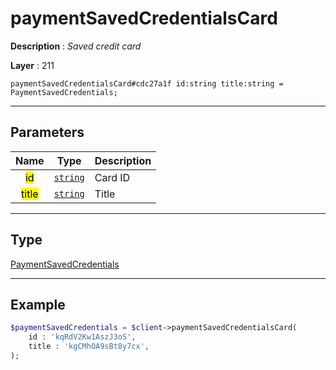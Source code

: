 # paymentSavedCredentialsCard

**Description** : *Saved credit card*

**Layer** : 211

```tl
paymentSavedCredentialsCard#cdc27a1f id:string title:string = PaymentSavedCredentials;
```

---

## Parameters

| Name | Type | Description |
| :---: | :---: | :--- |
| <mark>id</mark> | [`string`](type/string) | Card ID |
| <mark>title</mark> | [`string`](type/string) | Title |

---

## Type

[PaymentSavedCredentials](type/PaymentSavedCredentials)

---

## Example

```php
$paymentSavedCredentials = $client->paymentSavedCredentialsCard(
	id : 'kqRdV2Kw1AszJ3oS',
	title : 'kgCMhOA9sBt8y7cx',
);
```